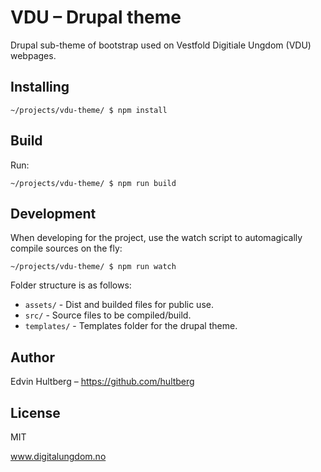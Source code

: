 # VDU – Drupal theme

Drupal sub-theme of bootstrap used on Vestfold Digitiale Ungdom (VDU) webpages.

## Installing

```
~/projects/vdu-theme/ $ npm install
```

## Build

Run:
```
~/projects/vdu-theme/ $ npm run build
```

## Development

When developing for the project, use the watch script to automagically compile sources on the fly:
```
~/projects/vdu-theme/ $ npm run watch
```

Folder structure is as follows:
* `assets/` - Dist and builded files for public use.
* `src/` - Source files to be compiled/build.
* `templates/` - Templates folder for the drupal theme.

## Author

Edvin Hultberg – https://github.com/hultberg

## License

MIT



www.digitalungdom.no
